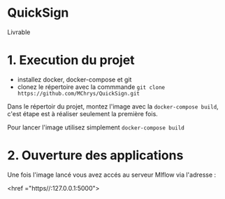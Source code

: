 # QuickSign
Livrable



# 1. Execution du projet
  
  - installez docker, docker-compose et git
  - clonez le répertoire avec la commmande `git clone https://github.com/MChrys/QuickSign.git`
  
Dans le répertoir du projet, montez l'image avec la `docker-compose build`, c'est étape est à réaliser seulement la première fois.

Pour lancer l'image utilisez simplement `docker-compose build`

# 2. Ouverture des applications 

Une fois l'image lancé vous avez accés au serveur Mlflow via l'adresse : 

<href ="https//:127.0.0.1:5000">
